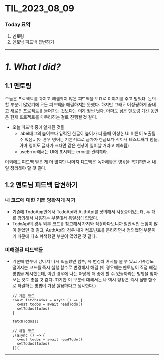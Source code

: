 # TIL_2023_08_09

### Today 요약

1. 멘토링
2. 멘토님 피드백 답변하기

---

# **_1. What I did?_**

## 1.1 멘토링

오늘은 프로젝트를 가지고 해결되지 않은 피드백을 토대로 이야기를 주고 받았다. 논의할 부분이 많았기에 모든 피드백을 해결하지는 못했다. 하지만 그래도 어정쩡하게 끝내고 새로운 프로젝트를 들어가는 것보다는 이게 훨씬 낫다. 아마도 남은 멘토링 기간 동안은 현재 프로젝트를 마무리하는 걸로 진행될 것 같다.

- 오늘 피드백 중에 알게된 것들
  - label태그의 높이보다 입력된 한글이 높이가 더 클때 이상한 UI 버튼이 노출될 수 있음.. (이 경우 영어는 기본적으로 글자가 한글보다 작아서 테스트하기 힘듦, 아마 영어도 글자가 크다면 같은 현상이 일어날 거라고 예측됨)
  - useError에서는 UI에 표시되는 error를 관리해라.

이외에도 피드백 받은 게 더 많지만 나머지 피드백은 녹화해놓은 영상을 복기하면서 내일 정리해야 할 것 같다.

## 1.2 멘토님 피드백 답변하기

### 내 코드에 대한 기준 명확하게 하기

- 기존에 TodoApp안에서 TodoApi와 AuthApi를 정의해서 사용중이었는데, 두 개를 정의해서 사용하는 부분에서 통일성이 없었다.
- TodoApi의 경우 외부 코드를 참고해서 가져와 작성하다보니까 일반적인 느낌이 많이 들었던 것 같고, AuthApi의 경우 내가 컴포넌트를 분리하면서 정의했던 부분이기 때문에 다소 어색했던 부분이 많았던 것 같다.

### 미해결된 피드백들

- 기존에 변수에 담아서 다시 호출했던 함수, 즉 변경의 여지를 줄 수 있고 가독성도 떨어지는 코드를 즉시 실행 함수로 변경해서 해결 (이 경우에는 멘토님이 직접 해결방법을 제시했는데, 이런 경우에 나는 어떻게 더 좋게 할 수 있을까라는 방법을 찾아보는 것도 좋을 것 같다. 하지만 이 부분에 대해서는 나 역시 당장은 즉시 실행 함수로 해결하는 방법이 가장 깔끔하다고 생각한다.)
  ```tsx
  // 기존 코드
  const fetchTodos = async () => {
    const todos = await readTodo()
    setTodos(todos)
  }

  fetchTodos()
  ```
  ```tsx
  // 해결 코드
  ;(async () => {
    const todos = await readTodo()
    setTodos(todos)
  })()
  ```

---
